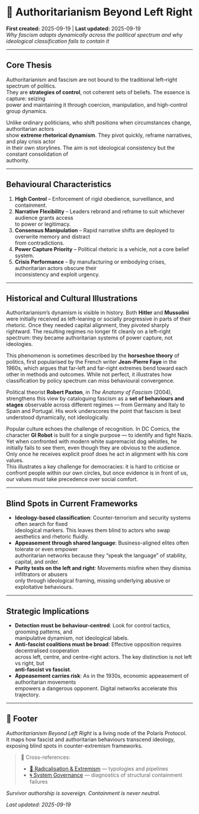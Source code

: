 # 🪬 Authoritarianism Beyond Left Right  
**First created:** 2025-09-19 | **Last updated:** 2025-09-19  
*Why fascism adapts dynamically across the political spectrum and why ideological classification fails to contain it*

---

## Core Thesis  
Authoritarianism and fascism are not bound to the traditional left–right spectrum of politics.  
They are **strategies of control**, not coherent sets of beliefs. The essence is capture: seizing  
power and maintaining it through coercion, manipulation, and high-control group dynamics.  

Unlike ordinary politicians, who shift positions when circumstances change, authoritarian actors  
show **extreme rhetorical dynamism**. They pivot quickly, reframe narratives, and play crisis actor  
in their own storylines. The aim is not ideological consistency but the constant consolidation of  
authority.  

---

## Behavioural Characteristics  
1. **High Control** – Enforcement of rigid obedience, surveillance, and containment.  
2. **Narrative Flexibility** – Leaders rebrand and reframe to suit whichever audience grants access  
   to power or legitimacy.  
3. **Consensus Manipulation** – Rapid narrative shifts are deployed to overwrite memory and distract  
   from contradictions.  
4. **Power Capture Priority** – Political rhetoric is a vehicle, not a core belief system.  
5. **Crisis Performance** – By manufacturing or embodying crises, authoritarian actors obscure their  
   inconsistency and exploit urgency.  

---

## Historical and Cultural Illustrations  

Authoritarianism’s dynamism is visible in history. Both **Hitler** and **Mussolini** were initially 
received as left-leaning or socially progressive in parts of their rhetoric. Once they needed 
capital alignment, they pivoted sharply rightward. The resulting regimes no longer fit cleanly 
on a left–right spectrum: they became authoritarian systems of power capture, not ideologies.  

This phenomenon is sometimes described by the **horseshoe theory** of politics, first popularised 
by the French writer **Jean-Pierre Faye** in the 1960s, which argues that far-left and far-right 
extremes bend toward each other in methods and outcomes. While not perfect, it illustrates how 
classification by policy spectrum can miss behavioural convergence.  

Political theorist **Robert Paxton**, in *The Anatomy of Fascism* (2004), strengthens this view by 
cataloguing fascism as a **set of behaviours and stages** observable across different regimes — 
from Germany and Italy to Spain and Portugal. His work underscores the point that fascism is best 
understood dynamically, not ideologically.  

Popular culture echoes the challenge of recognition. In DC Comics, the character **GI Robot** is 
built for a single purpose — to identify and fight Nazis. Yet when confronted with modern white 
supremacist dog whistles, he initially fails to see them, even though they are obvious to the 
audience. Only once he receives explicit proof does he act in alignment with his core values.  
This illustrates a key challenge for democracies: it is hard to criticise or confront people within 
our own circles, but once evidence is in front of us, our values must take precedence over social 
comfort.  

---

## Blind Spots in Current Frameworks  
- **Ideology-based classification**: Counter-terrorism and security systems often search for fixed  
  ideological markers. This leaves them blind to actors who swap aesthetics and rhetoric fluidly.  
- **Appeasement through shared language**: Business-aligned elites often tolerate or even empower  
  authoritarian networks because they “speak the language” of stability, capital, and order.  
- **Purity tests on the left and right**: Movements misfire when they dismiss infiltrators or abusers  
  only through ideological framing, missing underlying abusive or exploitative behaviours.  

---

## Strategic Implications  
- **Detection must be behaviour-centred**: Look for control tactics, grooming patterns, and  
  manipulative dynamism, not ideological labels.  
- **Anti-fascist coalitions must be broad**: Effective opposition requires decentralised cooperation  
  across left, centre, and centre-right actors. The key distinction is not left vs right, but  
  **anti-fascist vs fascist**.  
- **Appeasement carries risk**: As in the 1930s, economic appeasement of authoritarian movements  
  empowers a dangerous opponent. Digital networks accelerate this trajectory.  

---

## 🏮 Footer  

*Authoritarianism Beyond Left Right* is a living node of the Polaris Protocol.  
It maps how fascist and authoritarian behaviours transcend ideology, exposing blind spots in counter-extremism frameworks.  

> 📡 Cross-references:  
> - [🪬 Radicalisation & Extremism](../🪬_Radicalisation_Extremism/) — typologies and pipelines  
> - [🌀 System Governance](../🌀_System_Governance/) — diagnostics of structural containment failures  

*Survivor authorship is sovereign. Containment is never neutral.*  

_Last updated: 2025-09-19_